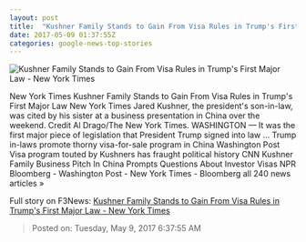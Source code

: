 ```yaml
---
layout: post
title:  "Kushner Family Stands to Gain From Visa Rules in Trump's First Major Law - New York Times"
date: 2017-05-09 01:37:55Z
categories: google-news-top-stories
---
```


![Kushner Family Stands to Gain From Visa Rules in Trump's First Major Law - New York Times](https://static01.nyt.com/images/2017/05/09/us/09kushner/09kushner-facebookJumbo-v2.jpg)

New York Times Kushner Family Stands to Gain From Visa Rules in Trump's First Major Law New York Times Jared Kushner, the president's son-in-law, was cited by his sister at a business presentation in China over the weekend. Credit Al Drago/The New York Times. WASHINGTON — It was the first major piece of legislation that President Trump signed into law ... Trump in-laws promote thorny visa-for-sale program in China Washington Post Visa program touted by Kushners has fraught political history CNN Kushner Family Business Pitch In China Prompts Questions About Investor Visas NPR Bloomberg - Washington Post - New York Times - Bloomberg all 240 news articles »


Full story on F3News: [Kushner Family Stands to Gain From Visa Rules in Trump's First Major Law - New York Times](http://www.f3nws.com/n/VTerFC)

> Posted on: Tuesday, May 9, 2017 6:37:55 AM
